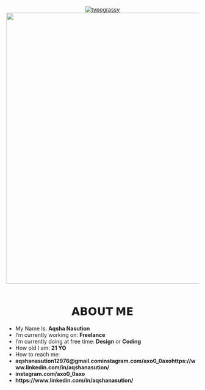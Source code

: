 <div align="center">
  <a href="https://github.com/kawarimidoll/typograssy">
    <img alt="typograssy" src="https://typograssy.deno.dev/api?text=AQSHA%20NASUTION&l0=none&l1=800080&bg=000000&frame=none&speed=100&comment=">
  </a>
</div>
<div align="center">
  <img width="710" height="auto" src="gojo-jujutsu-kaisen.gif">
</div>
<br>
<h1 align="center">𝗔𝗕𝗢𝗨𝗧 𝗠𝗘</h1>

<ul>
  <li> My Name Is: <b>Aqsha Nasution</b></li>
  <li> I’m currently working on: <b>Freelance</b></li>
  <li> I’m currently doing at free time: <b>Design</b> or <b>Coding</b></li>
  <li> How old I am: <b>21 YO</b></li>
  <li> How to reach me:</li>
    <li><b>aqshanasution12976@gmail.com</b><b>instagram.com/axo0_0axo</b><b>https://www.linkedin.com/in/aqshanasution/</b></li>
    <li><b>instagram.com/axo0_0axo</b></li>
    <li><b>https://www.linkedin.com/in/aqshanasution/</b></li>
</ul>
